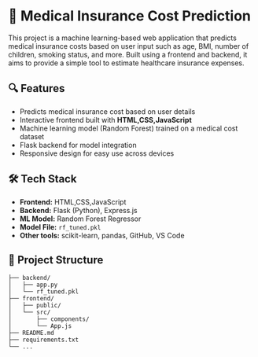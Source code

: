 # 🏥 Medical Insurance Cost Prediction

This project is a machine learning-based web application that predicts medical insurance costs based on user input such as age, BMI, number of children, smoking status, and more. Built using a frontend and backend, it aims to provide a simple tool to estimate healthcare insurance expenses.

## 🔍 Features

- Predicts medical insurance cost based on user details
- Interactive frontend built with **HTML,CSS,JavaScript**
- Machine learning model (Random Forest) trained on a medical cost dataset
- Flask backend for model integration
- Responsive design for easy use across devices

## 🛠️ Tech Stack

- **Frontend:** HTML,CSS,JavaScript
- **Backend:** Flask (Python), Express.js
- **ML Model:** Random Forest Regressor
- **Model File:** `rf_tuned.pkl`
- **Other tools:** scikit-learn, pandas, GitHub, VS Code

## 📂 Project Structure

```plaintext
├── backend/
│   ├── app.py
│   └── rf_tuned.pkl
├── frontend/
│   ├── public/
│   └── src/
│       ├── components/
│       └── App.js
├── README.md
├── requirements.txt
└── ...

